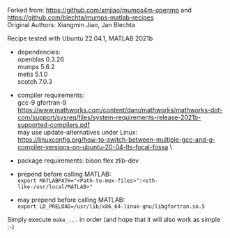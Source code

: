 Forked from: https://github.com/xmjiao/mumps4m-openmp and https://github.com/blechta/mumps-matlab-recipes \
Original Authors: Xiangmin Jiao, Jan Blechta

Recipe tested with Ubuntu 22.04.1, MATLAB 2021b
- dependencies:\
openblas 0.3.26 \
mumps    5.6.2 \
metis    5.1.0 \
scotch   7.0.3

- compiler requirements: \
gcc-9 gfortran-9 \
https://www.mathworks.com/content/dam/mathworks/mathworks-dot-com/support/sysreq/files/system-requirements-release-2021b-supported-compilers.pdf \
may use update-alternatives under Linux: \
https://linuxconfig.org/how-to-switch-between-multiple-gcc-and-g-compiler-versions-on-ubuntu-20-04-lts-focal-fossa \

- package requirements:
bison flex zlib-dev

- prepend before calling MATLAB: \
```export MATLABPATH="<Path-to-mex-files>":<sth-like-/usr/local/MATLAB>"```

- may prepend before calling MATLAB: \
```export LD_PRELOAD=/usr/lib/x86_64-linux-gnu/libgfortran.so.5```

Simply execute ```make_...``` in order (and hope that it will also work as simple ;-)


